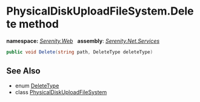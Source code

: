 # PhysicalDiskUploadFileSystem.Delete method
**namespace:** *[Serenity.Web](../../README.md#serenity.web-namespace)*   **assembly**: *[Serenity.Net.Services](../../README.md)*

```csharp
public void Delete(string path, DeleteType deleteType)
```

## See Also

* enum [DeleteType](../Serenity.Net.Core/../../Serenity.IO/DeleteType.md)
* class [PhysicalDiskUploadFileSystem](../PhysicalDiskUploadFileSystem.md)